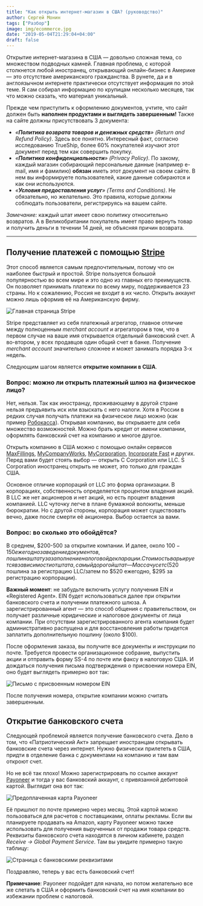 ```yaml
---
title: "Как открыть интернет-магазин в США? (руководство)"
author: Сергей Монин
tags: ["Разбор"]
image: img/ecommerce.jpg
date: "2019-05-04T21:29:04+04:00"
draft: false
---
```


Открытие интернет-магазина в США — довольно сложная тема, со множеством подводных камней. Главная проблема, с которой столкнется любой иностранец, открывающий онлайн-бизнес в Америке — это отсутствие американского гражданства. В рунете, да и в англоязычном интернете практически отсутствует информация по этой теме. Я сам собирал информацию по крупицам несколько месяцев, так что можно сказать, что материал уникальный.

Прежде чем приступить к оформлению документов, учтите, что сайт должен быть **наполнен продуктами и выглядеть завершенным!** Также на сайте должны присутствовать 3 документа: 
-   _«**Политика возврата товаров и денежных средств**» (Return and Refund Policy)_. Здесь все понятно. Интересный факт, согласно исследованию TrueShip, более 60% покупателей изучают этот документ перед тем как совершить покупку.     
-   _«**Политика конфиденциальности**» (Privacy Policy)_. По закому, каждый магазин собирающий персональные данные (например e-mail, имя и фамилию) **обязан** иметь этот документ на своем сайте. В нем вы информируете пользователей, какие данные собираются и как они используются.
-   _«**Условия предоставления услуг**» (Terms and Conditions)_. Не обязательно, но желательно. Это правила, которые должны соблюдать пользователи, регистрируясь на вашем сайте. 

*Замечание:* каждый штат имеет свою политику относительно возвратов. А в Великобритании покупатель имеет право вернуть товар и получить деньги в течении 14 дней, не объясняя причин возврата.

---

## Получение платежей с помощью [Stripe](https://stripe.com/)

Этот способ является самым предпочтительным, потому что он наиболее быстрый и простой. Stripe пользуется большой популярностью во всем мире и это одно из главных его преимуществ. Он позволяет принимать платежи по всему миру, поддерживается 23 страны. Но к сожалению, Россия не входит в их число. Открыть аккаунт можно лишь оформив её на Американскую фирму.  

![Главная страница Stripe](./img/stripe.png)

Stripe представляет из себя платежный агрегатор, главное отличие между полноценным _merchant account_ и агрегатором в том, что в первом случае на ваше имя открывается отдельный банковский счет. А во-втором, у всех продавцов один общий счет в банке. Получение _merchant account_ значительно сложнее и может занимать порядка 3-х недель.

Следующим шагом является **открытие компании в США**.

### Вопрос: можно ли открыть платежный шлюз на физическое лицо?
  
Нет, нельзя. Так как иностранцу, проживающему в другой стране нельзя предъявить иск или взыскать с него налоги. Хотя в России в редких случая получать платежи на физическое лицо можно (как пример [Робокасса](https://www.robokassa.ru/)). Открывая компанию, вы открываете для себя множество возможностей. Можно брать кредит от имени компании, оформлять банковский счет на компанию и многое другое.

Открыть компанию в США можно с помощью онлайн сервисов [MaxFillings](https://www.maxfilings.com/), [MyCompanyWorks](https://www.mycompanyworks.com/), [MyCorporation](https://www.mycorporation.com), [Incorporate Fast](https://www.incorporatefast.com) и других. Перед вами будет стоять выбор — открыть C Corporation или LLC. S Corporation иностранец открыть не может, это только для граждан США.

Основное отличие корпораций от LLC это форма организации. В корпорациях, собственность определяется процентом владения акций. В LLC же нет акционеров и нет акций, но есть процент владения компанией. LLC чуточку легче в плане бумажной волокиты, меньше бюрократии. Но с другой стороны, корпорация может существовать вечно, даже после смерти её акционера. Выбор остается за вами.

### Вопрос: во сколько это обойдётся?

В среднем, $200-500 за открытие компании. И далее, около $100-150 ежегодно за ведение документов, пошлина штату за заполнение налоговой декларации. Стоимость варьируется в зависимости от штата, самый дорогой штат — Массачусетс ($520 пошлина за регистрацию LLC/затем по $520 ежегодно, $295 за регистрацию корпорации). 

**Важный момент**: не забудьте включить услугу получения EIN и «Registered Agent». EIN будет использоваться далее при открытии банковского счета и получении платежного шлюза. А зарегистрированный агент — это способ общения с правительством, он получает различные юридические и налоговое документы от лица компании. При отсутствии зарегистрированного агента компания будет административно распущена и для восстановления работы придется заплатить дополнительную пошлину (около $100).

После оформления заказа, вы получите все документы и инструкции по почте. Требуется провести организационное собрание, выпустить акции и отправить форму SS-4 по почте или факсу в налоговую США. И дождаться получения письма подтверждения о присвоении номера EIN, оно будет выглядеть примерно вот так:

![Письмо с присвоенным номером EIN](./img/EIN-Welcome-Letter.jpg)

После получения номера, открытие компании можно считать завершенным.

## Открытие банковского счета

Следующей проблемой является получение банковского счета. Дело в том, что «Патриотический Акт» запрещает иностранцам открывать банковские счета через интернет. Нужно физически прилететь в США, придти в отделение банка с документами на компанию и там вам откроют счет.

Но не всё так плохо! Можно зарегистрировать по ссылке аккаунт [Payoneer](
https://share.payoneer.com/nav/G1BDzZRsOezktifdBBXXyIDZ0iaXOZFVgOk4hb3eRftQ5CLvSbsSd-wbP0xWVrJ5vuZgEa2hmtvcI001b9-WTA2
) и тогда у вас банковский аккаунт, с привязанной дебитовой картой. Выглядит она вот так:

![Предоплаченная карта Payoneer](./img/Payoneer.jpg) 

Её пришлют по почте примерно через месяц. Этой картой можно пользоваться для расчетов с поставщиками, оплаты рекламы. Если вы планируете продавать на Amazon, карту Payoneer можно также использовать для получения вырученных от продажи товара средств. Реквизиты банковского счета находятся в личном кабинете, раздел _Receive → Global Payment Service_. Там вы увидите примерно такую таблицу:

![Страница с банковскими реквизитами](./img/payoneer-global-payment.png)

Поздравляю, теперь у вас есть банковский счет!

**Примечание**: Payoneer подойдет для начала, но потом желательно все же слетать в США и оформить банковский счет на имя компании во избежании проблем с налоговой.  
